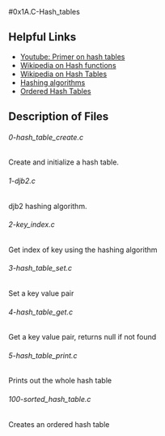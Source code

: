 #0x1A.C-Hash_tables


## Helpful Links
* [Youtube: Primer on hash tables](https://www.youtube.com/watch?v=MfhjkfocRR0)
* [Wikipedia on Hash functions](https://en.wikipedia.org/wiki/Hash_function)
* [Wikipedia on Hash Tables](https://en.wikipedia.org/wiki/Hash_table)
* [Hashing algorithms](http://www.cse.yorku.ca/%7Eoz/hash.html)
* [Ordered Hash Tables](http://www.phpinternalsbook.com/hashtables/basic_structure.html)

## Description of Files
<h6>0-hash_table_create.c</h6>
Create and initialize a hash table.

<h6>1-djb2.c</h6>
djb2 hashing algorithm.

<h6>2-key_index.c</h6>
Get index of key using the hashing algorithm

<h6>3-hash_table_set.c</h6>
Set a key value pair

<h6>4-hash_table_get.c</h6>
Get a key value pair, returns null if not found

<h6>5-hash_table_print.c</h6>
Prints out the whole hash table

<h6>100-sorted_hash_table.c</h6>
Creates an ordered hash table
